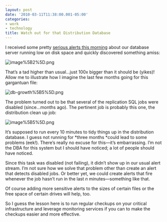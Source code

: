 ```yaml
---
layout: post
date: '2010-03-11T11:38:00.001-05:00'
categories:
- work
- technology
title: Watch out for that Distribution Database
---
```



I received some pretty [serious alerts this morning](http://twitter.com/mharen/status/10326855258) about our database server running low on disk space and quickly discovered something amiss:

![image%5B2%5D.png](image%5B2%5D.png) 

That’s a tad higher than usual…just 100x bigger than it should be (yikes)! Allow me to illustrate how I imagine the last few months going for this gargantuan file:

![db-growth%5B5%5D.png](db-growth%5B5%5D.png) 

The problem turned out to be that several of the replication SQL jobs were disabled (since…months ago). The pertinent job is probably this one, the distribution clean up job:

![image%5B5%5D.png](image%5B5%5D.png) 

It’s supposed to run every 10 minutes to tidy things up in the distribution database. I guess not running for *three months *could lead to some problems (eek!). There’s really no excuse for this—it’s embarrassing. I’m not the DBA for this system but I should have noticed; a lot of people should have noticed.

Since this task was disabled (not failing), it didn’t show up in our usual alert stream. I’m not sure how we solve that problem other than create an alert that detects disabled jobs. Or better yet, we could create alerts that fire whenever the job hasn’t run in the last *n* minutes—something like that. 

Of course adding more sensitive alerts to the sizes of certain files or the free space of certain drives will help, too.

So I guess the lesson here is to run regular checkups on your critical infrastructure and leverage monitoring services if you can to make the checkups easier and more effective.